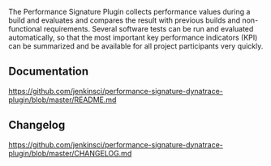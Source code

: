 The Performance Signature Plugin collects performance values during a
build and evaluates and compares the result with previous builds and
non-functional requirements. Several software tests can be run and
evaluated automatically, so that the most important key performance
indicators (KPI) can be summarized and be available for all project
participants very quickly.

## Documentation

<https://github.com/jenkinsci/performance-signature-dynatrace-plugin/blob/master/README.md>

## Changelog

<https://github.com/jenkinsci/performance-signature-dynatrace-plugin/blob/master/CHANGELOG.md>
